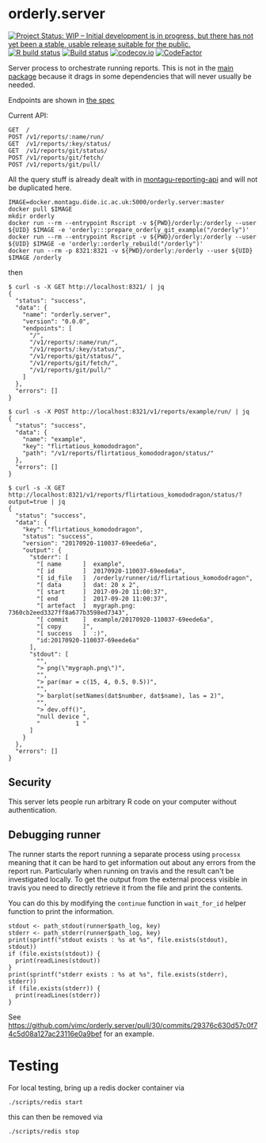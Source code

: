 # orderly.server

<!-- badges: start -->
[![Project Status: WIP – Initial development is in progress, but there has not yet been a stable, usable release suitable for the public.](https://www.repostatus.org/badges/latest/wip.svg)](https://www.repostatus.org/#wip)
[![R build status](https://github.com/vimc/orderly.server/workflows/R-CMD-check/badge.svg)](https://github.com/vimc/orderly.server/actions)
[![Build status](https://badge.buildkite.com/c35bbf7799cef2d70f8282aa6215ce1d67bc24f4a1981c308e.svg?branch=master)](https://buildkite.com/mrc-ide/orderly-dot-server)
[![codecov.io](https://codecov.io/github/vimc/orderly.server/coverage.svg?branch=master)](https://codecov.io/github/vimc/orderly.server?branch=master)
[![CodeFactor](https://www.codefactor.io/repository/github/vimc/orderly.server/badge)](https://www.codefactor.io/repository/github/vimc/orderly.server)
<!-- badges: end -->

Server process to orchestrate running reports.  This is not in the [main package](https://github.com/vimc/orderly) because it drags in some dependencies that will never usually be needed.

Endpoints are shown in [the spec](inst/schema/spec.md)

Current API:

```
GET  /
POST /v1/reports/:name/run/
GET  /v1/reports/:key/status/
GET  /v1/reports/git/status/
POST /v1/reports/git/fetch/
POST /v1/reports/git/pull/
```

All the query stuff is already dealt with in [montagu-reporting-api](https://github.com/vimc/montagu-reporting-api) and will not be duplicated here.

```
IMAGE=docker.montagu.dide.ic.ac.uk:5000/orderly.server:master
docker pull $IMAGE
mkdir orderly
docker run --rm --entrypoint Rscript -v ${PWD}/orderly:/orderly --user ${UID} $IMAGE -e 'orderly:::prepare_orderly_git_example("/orderly")'
docker run --rm --entrypoint Rscript -v ${PWD}/orderly:/orderly --user ${UID} $IMAGE -e 'orderly::orderly_rebuild("/orderly")'
docker run --rm -p 8321:8321 -v ${PWD}/orderly:/orderly --user ${UID} $IMAGE /orderly
```

then

```
$ curl -s -X GET http://localhost:8321/ | jq
{
  "status": "success",
  "data": {
    "name": "orderly.server",
    "version": "0.0.0",
    "endpoints": [
      "/",
      "/v1/reports/:name/run/",
      "/v1/reports/:key/status/",
      "/v1/reports/git/status/",
      "/v1/reports/git/fetch/",
      "/v1/reports/git/pull/"
    ]
  },
  "errors": []
}
```

```
$ curl -s -X POST http://localhost:8321/v1/reports/example/run/ | jq
{
  "status": "success",
  "data": {
    "name": "example",
    "key": "flirtatious_komododragon",
    "path": "/v1/reports/flirtatious_komododragon/status/"
  },
  "errors": []
}
```

```
$ curl -s -X GET http://localhost:8321/v1/reports/flirtatious_komododragon/status/?output=true | jq
{
  "status": "success",
  "data": {
    "key": "flirtatious_komododragon",
    "status": "success",
    "version": "20170920-110037-69eede6a",
    "output": {
      "stderr": [
        "[ name      ]  example",
        "[ id        ]  20170920-110037-69eede6a",
        "[ id_file   ]  /orderly/runner/id/flirtatious_komododragon",
        "[ data      ]  dat: 20 x 2",
        "[ start     ]  2017-09-20 11:00:37",
        "[ end       ]  2017-09-20 11:00:37",
        "[ artefact  ]  mygraph.png: 7360cb2eed3327ff8a677b3598ed7343",
        "[ commit    ]  example/20170920-110037-69eede6a",
        "[ copy      ]",
        "[ success   ]  :)",
        "id:20170920-110037-69eede6a"
      ],
      "stdout": [
        "",
        "> png(\"mygraph.png\")",
        "",
        "> par(mar = c(15, 4, 0.5, 0.5))",
        "",
        "> barplot(setNames(dat$number, dat$name), las = 2)",
        "",
        "> dev.off()",
        "null device ",
        "          1 "
      ]
    }
  },
  "errors": []
}
```

## Security

This server lets people run arbitrary R code on your computer without authentication.

## Debugging runner

The runner starts the report running a separate process using `processx` meaning that it can be hard to get information out about any errors from the report run. Particularly when running on travis and the result can't be investigated locally. To get the output from the external process visible in travis you need to directly retrieve it from the file and print the contents.

You can do this by modifying the `continue` function in `wait_for_id` helper function to print the information.

```
stdout <- path_stdout(runner$path_log, key)
stderr <- path_stderr(runner$path_log, key)
print(sprintf("stdout exists : %s at %s", file.exists(stdout), stdout))
if (file.exists(stdout)) {
  print(readLines(stdout))
}
print(sprintf("stderr exists : %s at %s", file.exists(stderr), stderr))
if (file.exists(stderr)) {
  print(readLines(stderr))
}
```

See https://github.com/vimc/orderly.server/pull/30/commits/29376c630d57c0f74c5d08a127ac23116e0a9bef for an example.

# Testing

For local testing, bring up a redis docker container via
```
./scripts/redis start
```
this can then be removed via
```
./scripts/redis stop
```
